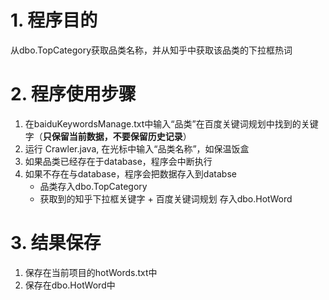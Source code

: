 # 1. 程序目的
从dbo.TopCategory获取品类名称，并从知乎中获取该品类的下拉框热词

# 2. 程序使用步骤
1. 在baiduKeywordsManage.txt中输入“品类”在百度关键词规划中找到的关键字（**只保留当前数据，不要保留历史记录**）
2. 运行 Crawler.java, 在光标中输入“品类名称”，如保温饭盒
3. 如果品类已经存在于database，程序会中断执行
4. 如果不存在与database，程序会把数据存入到databse <br>
   * 品类存入dbo.TopCategory 
   * 获取到的知乎下拉框关键字 + 百度关键词规划 存入dbo.HotWord

# 3. 结果保存
1. 保存在当前项目的hotWords.txt中
2. 保存在dbo.HotWord中